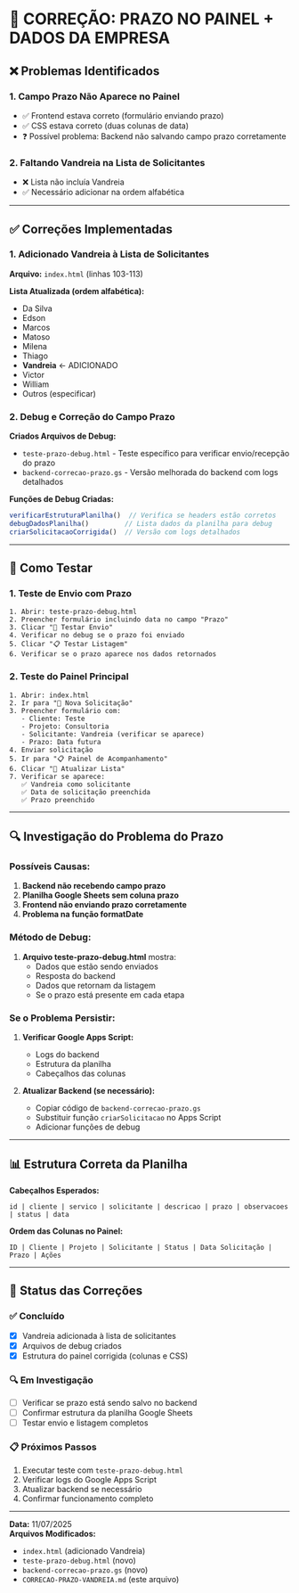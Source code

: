 # 🔧 CORREÇÃO: PRAZO NO PAINEL + DADOS DA EMPRESA

## ❌ Problemas Identificados

### 1. **Campo Prazo Não Aparece no Painel**
- ✅ Frontend estava correto (formulário enviando prazo)
- ✅ CSS estava correto (duas colunas de data)
- ❓ Possível problema: Backend não salvando campo prazo corretamente

### 2. **Faltando Vandreia na Lista de Solicitantes**
- ❌ Lista não incluía Vandreia
- ✅ Necessário adicionar na ordem alfabética

---

## ✅ Correções Implementadas

### 1. **Adicionado Vandreia à Lista de Solicitantes**

**Arquivo:** `index.html` (linhas 103-113)

**Lista Atualizada (ordem alfabética):**
- Da Silva
- Edson
- Marcos
- Matoso
- Milena
- Thiago
- **Vandreia** ← ADICIONADO
- Victor
- William
- Outros (especificar)

### 2. **Debug e Correção do Campo Prazo**

**Criados Arquivos de Debug:**
- `teste-prazo-debug.html` - Teste específico para verificar envio/recepção do prazo
- `backend-correcao-prazo.gs` - Versão melhorada do backend com logs detalhados

**Funções de Debug Criadas:**
```javascript
verificarEstruturaPlanilha()  // Verifica se headers estão corretos
debugDadosPlanilha()         // Lista dados da planilha para debug
criarSolicitacaoCorrigida()  // Versão com logs detalhados
```

---

## 🧪 Como Testar

### 1. **Teste de Envio com Prazo**
```
1. Abrir: teste-prazo-debug.html
2. Preencher formulário incluindo data no campo "Prazo"
3. Clicar "🧪 Testar Envio"
4. Verificar no debug se o prazo foi enviado
5. Clicar "📋 Testar Listagem"
6. Verificar se o prazo aparece nos dados retornados
```

### 2. **Teste do Painel Principal**
```
1. Abrir: index.html
2. Ir para "📝 Nova Solicitação"
3. Preencher formulário com:
   - Cliente: Teste
   - Projeto: Consultoria
   - Solicitante: Vandreia (verificar se aparece)
   - Prazo: Data futura
4. Enviar solicitação
5. Ir para "📋 Painel de Acompanhamento"
6. Clicar "🔄 Atualizar Lista"
7. Verificar se aparece:
   ✅ Vandreia como solicitante
   ✅ Data de solicitação preenchida
   ✅ Prazo preenchido
```

---

## 🔍 Investigação do Problema do Prazo

### Possíveis Causas:
1. **Backend não recebendo campo prazo**
2. **Planilha Google Sheets sem coluna prazo**
3. **Frontend não enviando prazo corretamente**
4. **Problema na função formatDate**

### Método de Debug:
1. **Arquivo teste-prazo-debug.html** mostra:
   - Dados que estão sendo enviados
   - Resposta do backend
   - Dados que retornam da listagem
   - Se o prazo está presente em cada etapa

### Se o Problema Persistir:
1. **Verificar Google Apps Script:**
   - Logs do backend
   - Estrutura da planilha
   - Cabeçalhos das colunas

2. **Atualizar Backend (se necessário):**
   - Copiar código de `backend-correcao-prazo.gs`
   - Substituir função `criarSolicitacao` no Apps Script
   - Adicionar funções de debug

---

## 📊 Estrutura Correta da Planilha

**Cabeçalhos Esperados:**
```
id | cliente | servico | solicitante | descricao | prazo | observacoes | status | data
```

**Ordem das Colunas no Painel:**
```
ID | Cliente | Projeto | Solicitante | Status | Data Solicitação | Prazo | Ações
```

---

## 🎯 Status das Correções

### ✅ Concluído
- [x] Vandreia adicionada à lista de solicitantes
- [x] Arquivos de debug criados
- [x] Estrutura do painel corrigida (colunas e CSS)

### 🔍 Em Investigação
- [ ] Verificar se prazo está sendo salvo no backend
- [ ] Confirmar estrutura da planilha Google Sheets
- [ ] Testar envio e listagem completos

### 📋 Próximos Passos
1. Executar teste com `teste-prazo-debug.html`
2. Verificar logs do Google Apps Script
3. Atualizar backend se necessário
4. Confirmar funcionamento completo

---

**Data:** 11/07/2025  
**Arquivos Modificados:**
- `index.html` (adicionado Vandreia)
- `teste-prazo-debug.html` (novo)
- `backend-correcao-prazo.gs` (novo)
- `CORRECAO-PRAZO-VANDREIA.md` (este arquivo)
